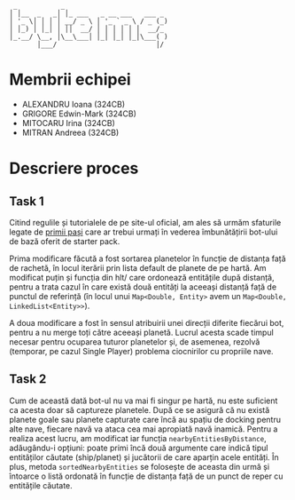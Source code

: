 	 _           _                          
	│ │__  _   _│ │_ ___   _ __ ___   ___ _ 
	│ '_ \│ │ │ │ __/ _ \ │ '_ ` _ \ / _ (_)
	│ │_) │ │_│ │ ││  __/ │ │ │ │ │ │  __/_ 
	│_.__/ \__, │\__\___│ │_│ │_│ │_│\___( )
	       │___/                         │/

# Membrii echipei

  * ALEXANDRU Ioana (324CB)
  * GRIGORE Edwin-Mark (324CB)
  * MITOCARU Irina (324CB)
  * MITRAN Andreea (324CB)

<!--
# Structură proiect

Structura este bazată pe bot-ul din starter pack. Fișierele cu [*] au
fost modificate de noi.
.
├── hlt
│   ├── Collision.java
│   ├── Constants.java
│   ├── DockMove.java
│   ├── Entity.java
│   ├── GameMap.java [*]
│   ├── Log.java
│   ├── Metadata.java
│   ├── MetadataParser.java
│   ├── Move.java
│   ├── Navigation.java [*]
│   ├── Networking.java
│   ├── Planet.java
│   ├── Player.java
│   ├── Position.java
│   ├── Ship.java [*]
│   ├── ThrustMove.java
│   ├── UndockMove.java
│   └── Util.java
└── MyBot.java [*]
-->

# Descriere proces

## Task 1

Citind regulile și tutorialele de pe site-ul oficial, am ales să
urmăm sfaturile legate de [primii pași](https://halite.io/learn-programming-challenge/downloads-and-starter-kits/improve-basic-bot)
care ar trebui urmați în vederea îmbunătățirii bot-ului de bază oferit
de starter pack.

Prima modificare făcută a fost sortarea planetelor în funcție de
distanța față de rachetă, în locul iterării prin lista default de
planete de pe hartă. Am modificat puțin și funcția din hlt/ care
ordonează entitățile după distanță, pentru a trata cazul în care
există două entități la aceeași distanță față de punctul de referință
(în locul unui 
`Map<Double, Entity>` avem un 
`Map<Double, LinkedList<Entity>>`).

A doua modificare a fost în sensul atribuirii unei direcții diferite
fiecărui bot, pentru a nu merge toți către aceeași planetă. Lucrul
acesta scade timpul necesar pentru ocuparea tuturor planetelor și,
de asemenea, rezolvă (temporar, pe cazul Single Player) problema
ciocnirilor cu propriile nave.

## Task 2

Cum de această dată bot-ul nu va mai fi singur pe hartă, nu este
suficient ca acesta doar să captureze planetele. După ce se asigură
că nu există planete goale sau planete capturate care încă au spațiu
de docking pentru alte nave, fiecare navă va ataca cea mai apropiată
navă inamică. Pentru a realiza acest lucru, am modificat iar funcția
`nearbyEntitiesByDistance`, adăugându-i opțiuni: poate primi încă
două argumente care indică tipul entităților căutate (ship/planet)
și jucătorii de care aparțin acele entități. În plus, metoda
`sortedNearbyEntities` se folosește de aceasta din urmă și întoarce
o listă ordonată în funcție de distanța față de un punct de reper
cu entitățile căutate.